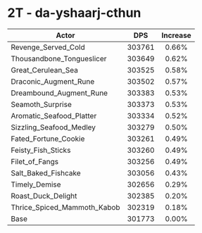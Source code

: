# 2T - da-yshaarj-cthun
| Actor | DPS | Increase |
|---|:---:|:---:|
|Revenge_Served_Cold|303761|0.66%|
|Thousandbone_Tongueslicer|303649|0.62%|
|Great_Cerulean_Sea|303525|0.58%|
|Draconic_Augment_Rune|303502|0.57%|
|Dreambound_Augment_Rune|303383|0.53%|
|Seamoth_Surprise|303373|0.53%|
|Aromatic_Seafood_Platter|303334|0.52%|
|Sizzling_Seafood_Medley|303279|0.50%|
|Fated_Fortune_Cookie|303261|0.49%|
|Feisty_Fish_Sticks|303260|0.49%|
|Filet_of_Fangs|303256|0.49%|
|Salt_Baked_Fishcake|303056|0.43%|
|Timely_Demise|302656|0.29%|
|Roast_Duck_Delight|302385|0.20%|
|Thrice_Spiced_Mammoth_Kabob|302319|0.18%|
|Base|301773|0.00%|
